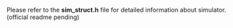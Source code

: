 Please refer to the **sim_struct.h** file for detailed information about simulator. (official readme pending)
